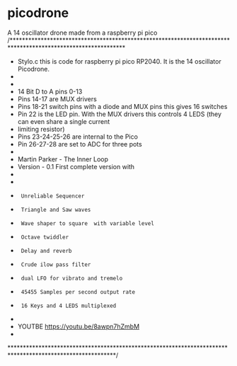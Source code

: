 # picodrone
A 14 oscillator drone made from a raspberry pi pico
/*************************************************************************************************************
 * Stylo.c this is code for raspberry pi pico RP2040. It is the  14 oscillator Picodrone.
 *
 *
 * 14 Bit D to A pins 0-13
 * Pins 14-17 are MUX drivers
 * Pins 18-21 switch pins with a diode and MUX pins this gives 16 switches
 * Pin  22 is the LED pin. With the MUX drivers this controls 4 LEDS (they can even share a single current
 * limiting resistor)
 * Pins 23-24-25-26 are internal to the Pico                                                                    
 * Pin  26-27-28 are set to ADC for three pots                                                          
 *
 * Martin Parker        -       The Inner Loop
 * Version              -       0.1 First complete version with 
 * 
 *
 *      Unreliable Sequencer
 *      Triangle and Saw waves
 *      Wave shaper to square  with variable level
 *      Octave twiddler
 *      Delay and reverb
 *      Crude ilow pass filter
 *      dual LFO for vibrato and tremelo
 *      45455 Samples per second output rate
 *      16 Keys and 4 LEDS multiplexed
 *
 * YOUTBE https://youtu.be/8awpn7hZmbM
 *
 **********************************************************************************************************/
